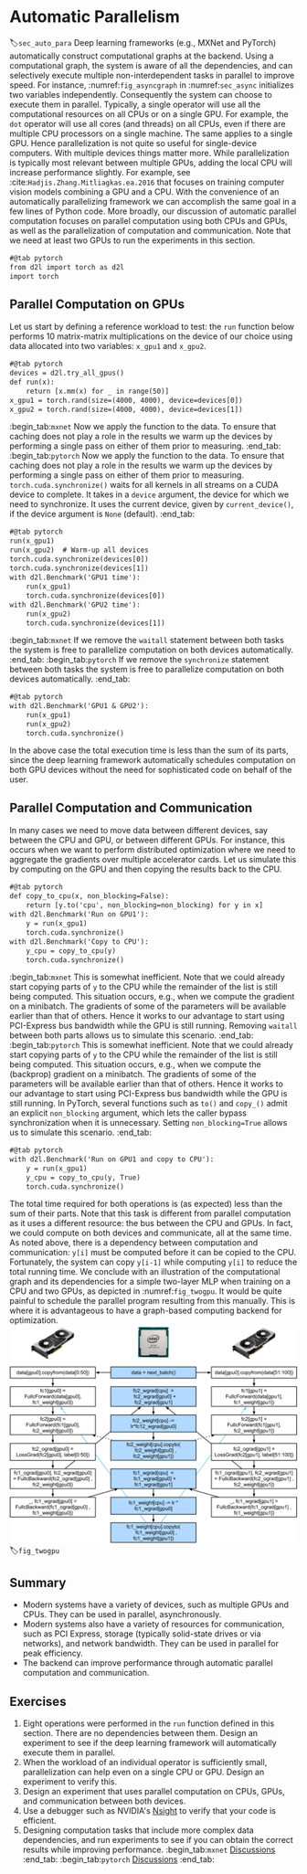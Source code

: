 # Automatic Parallelism
:label:`sec_auto_para`
Deep learning frameworks (e.g., MXNet and PyTorch) automatically construct computational graphs at the backend. Using a
computational graph, the system is aware of all the dependencies,
and can selectively execute multiple non-interdependent tasks in parallel to
improve speed. For instance, :numref:`fig_asyncgraph` in :numref:`sec_async` initializes two variables independently. Consequently the system can choose to execute them in parallel.
Typically, a single operator will use all the computational resources on all CPUs or on a single GPU. For example, the `dot` operator will use all cores (and threads) on all CPUs, even if there are multiple CPU processors on a single machine. The same applies to a single GPU. Hence parallelization is not quite so useful for single-device computers. With multiple devices things matter more. While parallelization is typically most relevant between multiple GPUs, adding the local CPU will increase performance slightly. For example, see :cite:`Hadjis.Zhang.Mitliagkas.ea.2016` that focuses on training computer vision models combining a GPU and a CPU. With the convenience of an automatically parallelizing framework we can accomplish the same goal in a few lines of Python code. More broadly, our discussion of automatic parallel computation focuses on parallel computation using both CPUs and GPUs, as well as the parallelization of computation and communication.
Note that we need at least two GPUs to run the experiments in this section.
```{.python .input}
#@tab pytorch
from d2l import torch as d2l
import torch
```
## Parallel Computation on GPUs
Let us start by defining a reference workload to test: the `run` function below performs 10 matrix-matrix multiplications on the device of our choice using data allocated into two variables: `x_gpu1` and `x_gpu2`.
```{.python .input}
#@tab pytorch
devices = d2l.try_all_gpus()
def run(x):
    return [x.mm(x) for _ in range(50)]
x_gpu1 = torch.rand(size=(4000, 4000), device=devices[0])
x_gpu2 = torch.rand(size=(4000, 4000), device=devices[1])
```
:begin_tab:`mxnet`
Now we apply the function to the data. To ensure that caching does not play a role in the results we warm up the devices by performing a single pass on either of them prior to measuring.
:end_tab:
:begin_tab:`pytorch`
Now we apply the function to the data. To ensure that caching does not play a role in the results we warm up the devices by performing a single pass on either of them prior to measuring. `torch.cuda.synchronize()` waits for all kernels in all streams on a CUDA device to complete. It takes in a `device` argument, the device for which we need to synchronize. It uses the current device, given by `current_device()`, if the device argument is `None` (default).
:end_tab:
```{.python .input}
#@tab pytorch
run(x_gpu1)
run(x_gpu2)  # Warm-up all devices
torch.cuda.synchronize(devices[0])
torch.cuda.synchronize(devices[1])
with d2l.Benchmark('GPU1 time'):
    run(x_gpu1)
    torch.cuda.synchronize(devices[0])
with d2l.Benchmark('GPU2 time'):
    run(x_gpu2)
    torch.cuda.synchronize(devices[1])
```
:begin_tab:`mxnet`
If we remove the `waitall` statement between both tasks the system is free to parallelize computation on both devices automatically.
:end_tab:
:begin_tab:`pytorch`
If we remove the `synchronize` statement between both tasks the system is free to parallelize computation on both devices automatically.
:end_tab:
```{.python .input}
#@tab pytorch
with d2l.Benchmark('GPU1 & GPU2'):
    run(x_gpu1)
    run(x_gpu2)
    torch.cuda.synchronize()
```
In the above case the total execution time is less than the sum of its parts, since the deep learning framework automatically schedules computation on both GPU devices without the need for sophisticated code on behalf of the user.
## Parallel Computation and Communication
In many cases we need to move data between different devices, say between the CPU and GPU, or between different GPUs. 
For instance,
this occurs when we want to perform distributed optimization where we need to aggregate the gradients over multiple accelerator cards. Let us simulate this by computing on the GPU and then copying the results back to the CPU.
```{.python .input}
#@tab pytorch
def copy_to_cpu(x, non_blocking=False):
    return [y.to('cpu', non_blocking=non_blocking) for y in x]
with d2l.Benchmark('Run on GPU1'):
    y = run(x_gpu1)
    torch.cuda.synchronize()
with d2l.Benchmark('Copy to CPU'):
    y_cpu = copy_to_cpu(y)
    torch.cuda.synchronize()
```
:begin_tab:`mxnet`
This is somewhat inefficient. Note that we could already start copying parts of `y` to the CPU while the remainder of the list is still being computed. This situation occurs, e.g., when we compute the gradient on a minibatch. The gradients of some of the parameters will be available earlier than that of others. Hence it works to our advantage to start using PCI-Express bus bandwidth while the GPU is still running. Removing `waitall` between both parts allows us to simulate this scenario.
:end_tab:
:begin_tab:`pytorch`
This is somewhat inefficient. Note that we could already start copying parts of `y` to the CPU while the remainder of the list is still being computed. This situation occurs, e.g., when we compute the (backprop) gradient on a minibatch. The gradients of some of the parameters will be available earlier than that of others. Hence it works to our advantage to start using PCI-Express bus bandwidth while the GPU is still running. In PyTorch, several functions such as `to()` and `copy_()` admit an explicit `non_blocking` argument, which lets the caller bypass synchronization when it is unnecessary. Setting `non_blocking=True` allows us to simulate this scenario.
:end_tab:
```{.python .input}
#@tab pytorch
with d2l.Benchmark('Run on GPU1 and copy to CPU'):
    y = run(x_gpu1)
    y_cpu = copy_to_cpu(y, True)
    torch.cuda.synchronize()
```
The total time required for both operations is (as expected) less than the sum of their parts.
Note that this task is different from parallel computation as it uses a different resource: the bus between the CPU and GPUs. In fact, we could compute on both devices and communicate, all at the same time. As noted above, there is a dependency between computation and communication: `y[i]` must be computed before it can be copied to the CPU. Fortunately, the system can copy `y[i-1]` while computing `y[i]` to reduce the total running time.
We conclude with an illustration of the computational graph and its dependencies for a simple two-layer MLP when training on a CPU and two GPUs, as depicted in :numref:`fig_twogpu`. It would be quite painful to schedule the parallel program resulting from this manually. This is where it is advantageous to have a graph-based computing backend for optimization.
![The computational graph and its dependencies of a two-layer MLP on a CPU and two GPUs.](../img/twogpu.svg)
:label:`fig_twogpu`
## Summary
* Modern systems have a variety of devices, such as multiple GPUs and CPUs. They can be used in parallel, asynchronously. 
* Modern systems also have a variety of resources for communication, such as PCI Express, storage (typically solid-state drives or via networks), and network bandwidth. They can be used in parallel for peak efficiency. 
* The backend can improve performance through automatic parallel computation and communication. 
## Exercises
1. Eight operations were performed in the `run` function defined in this section. There are no dependencies between them. Design an experiment to see if the deep learning framework will automatically execute them in parallel.
1. When the workload of an individual operator is sufficiently small, parallelization can help even on a single CPU or GPU. Design an experiment to verify this. 
1. Design an experiment that uses parallel computation on CPUs, GPUs, and communication between both devices.
1. Use a debugger such as NVIDIA's [Nsight](https://developer.nvidia.com/nsight-compute-2019_5) to verify that your code is efficient. 
1. Designing computation tasks that include more complex data dependencies, and run experiments to see if you can obtain the correct results while improving performance.
:begin_tab:`mxnet`
[Discussions](https://discuss.d2l.ai/t/362)
:end_tab:
:begin_tab:`pytorch`
[Discussions](https://discuss.d2l.ai/t/1681)
:end_tab: